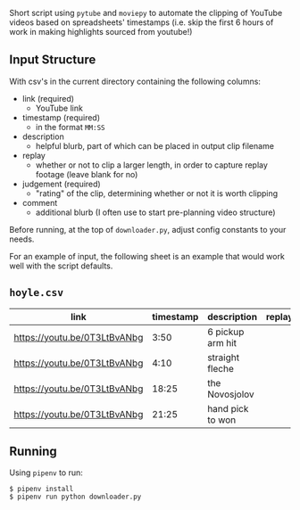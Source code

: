 Short script using `pytube` and `moviepy` to automate the clipping of YouTube
videos based on spreadsheets' timestamps (i.e. skip the first 6 hours of work
in making highlights sourced from youtube!)

Input Structure
---
With csv's in the current directory containing the following columns:

- link (required)
  - YouTube link
- timestamp (required)
  - in the format `MM:SS`
- description
  - helpful blurb, part of which can be placed in output clip filename
- replay
  - whether or not to clip a larger length, in order to capture replay footage
    (leave blank for no)
- judgement (required)
  - "rating" of the clip, determining whether or not it is worth clipping
- comment
  - additional blurb (I often use to start pre-planning video structure)

Before running, at the top of `downloader.py`, adjust config constants to your
needs.

For an example of input, the following sheet is an example that would work well
with the script defaults.

`hoyle.csv`
----
| link                         | timestamp | description      | replay | judgement |  comment        |
|------------------------------|-----------|------------------|--------|-----------|-----------------|
| https://youtu.be/0T3LtBvANbg | 3:50      | 6 pickup arm hit |        | clean     |                 |
| https://youtu.be/0T3LtBvANbg | 4:10      | straight fleche  |        | nice      |                 |
| https://youtu.be/0T3LtBvANbg | 18:25     | the Novosjolov   |        | perf      |                 |
| https://youtu.be/0T3LtBvANbg | 21:25     | hand pick to won |        | clean     | sadly bad angle |

Running
----

Using `pipenv` to run:

    $ pipenv install
    $ pipenv run python downloader.py
